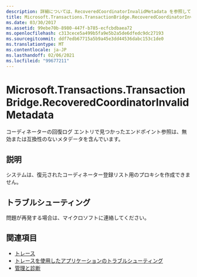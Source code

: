 ```yaml
---
description: 詳細については、RecoveredCoordinatorInvalidMetadata を参照してください。
title: Microsoft.Transactions.TransactionBridge.RecoveredCoordinatorInvalidMetadata
ms.date: 03/30/2017
ms.assetid: 99ebe70b-8980-447f-b785-ecfcbdbaea72
ms.openlocfilehash: c313cece5a499b5fa9e5b2a5de6dfedc9dc27193
ms.sourcegitcommit: ddf7edb67715a5b9a45e3dd44536dabc153c1de0
ms.translationtype: MT
ms.contentlocale: ja-JP
ms.lasthandoff: 02/06/2021
ms.locfileid: "99677211"
---
```

# <a name="microsofttransactionstransactionbridgerecoveredcoordinatorinvalidmetadata"></a>Microsoft.Transactions.TransactionBridge.RecoveredCoordinatorInvalidMetadata

コーディネーターの回復ログ エントリで見つかったエンドポイント参照は、無効または互換性のないメタデータを含んでいます。  
  
## <a name="description"></a>説明  

 システムは、復元されたコーディネーター登録リスト用のプロキシを作成できません。  
  
## <a name="troubleshooting"></a>トラブルシューティング  

 問題が再発する場合は、マイクロソフトに連絡してください。  
  
## <a name="see-also"></a>関連項目

- [トレース](index.md)
- [トレースを使用したアプリケーションのトラブルシューティング](using-tracing-to-troubleshoot-your-application.md)
- [管理と診断](../index.md)
